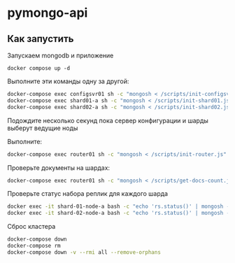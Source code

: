 # pymongo-api

## Как запустить

Запускаем mongodb и приложение

```shell
docker compose up -d
```

Выполните эти команды одну за другой:
```bash
docker-compose exec configsvr01 sh -c "mongosh < /scripts/init-configsvr.js"
docker-compose exec shard01-a sh -c "mongosh < /scripts/init-shard01.js"
docker-compose exec shard02-a sh -c "mongosh < /scripts/init-shard02.js"
```

Подождите несколько секунд пока сервер конфигурации и шарды выберут ведущие ноды

Выполните:
```bash
docker-compose exec router01 sh -c "mongosh < /scripts/init-router.js"
```

Проверьте документы на шардах:
```bash
docker-compose exec router01 sh -c "mongosh < /scripts/get-docs-count.js"
```

Проверьте статус набора реплик для каждого шарда
```bash
docker exec -it shard-01-node-a bash -c "echo 'rs.status()' | mongosh --port 27017" 
docker exec -it shard-02-node-a bash -c "echo 'rs.status()' | mongosh --port 27017" 
```

Сброс кластера
```bash
docker-compose down
docker-compose rm
docker-compose down -v --rmi all --remove-orphans
```